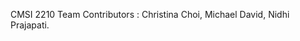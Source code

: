 CMSI 2210 Team Contributors : Christina Choi,
                              Michael David,
                              Nidhi Prajapati.
